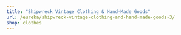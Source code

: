 ```yaml
---
title: "Shipwreck Vintage Clothing & Hand-Made Goods"
url: /eureka/shipwreck-vintage-clothing-and-hand-made-goods-3/
shop: clothes
---
```


